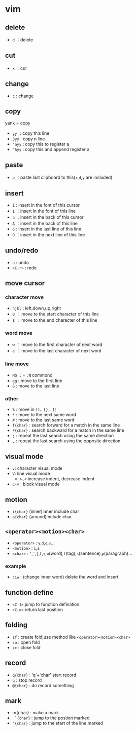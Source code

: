 # vim
## delete
- `d` ：delete
## cut
- `x` ：cut
## change
- `c` : change
## copy
 yank = copy
-  `yy` ：copy this line
-  `3yy` : copy n line
-  `"ayy` : copy this to register a
- `"Ayy` : copy this and append register a
## paste
- `p` ：paste last clipboard to this(`x`,`d`,`y` are included)
## insert
- `i` : insert in the font of this cursor
- `I` ：insert in the font of this line
- `a` ：insert in the back of this cursor
- `A` ：insert in the back of this line
- `o` : insert in the last line of this line
- `O` ：insert in the next line of this line

## undo/redo
- `u` : undo
- `<C-r>` : redo
## move cursor
### character move
- `hjkl` : left,down,up,right
- `0` ： move to the start character of this line
- `$` ： move to the end character of this line
### word move
- `w` ： move to the first character of next word
- `e` ： move to the last character of next word
### line move
- `NG` ：= `:N` commond
- `gg` : move to the first line
- `G` : move to the last line
### other
- `%` : move in `()，{}, []`
- `*` : move to the next same word
- `#` : move to the last same word
- `f{char}` : search forward for a match in the same line
- `F{char}` : search backward for a match in the same line
- `;` : repeat the last search using the same direction
- `,` : repeat the last search using the opposite direction

## visual mode
- `v`: character visual mode
- `V`: line visual mode
    - `>,<` increase indent, decrease indent
- `C-v` : block visual mode

## motion
- `i{char}` (inner)inner include char
- `a{char}` (around)include char

## `<operator><motion><char>`
- `<operator>` : `y`,`d`,`c`,`v`...
- `<motion>` : `i`,`a`
- `<char>` : `"`,`'`,`{`,`[`,`<`,`w`(word),`t`(tag),`s`(sentence),`p`(paragraph)...
### example
- `ciw` : (change inner word) delete the word and insert

## function define
- `<C-]>` jump to function defination
- `<C-o>` return last position

## folding
- `zf` : create fold,use method like `<operator><motion><char>`
- `zo` : open fold
- `zc` : close fold

## record
- `q{char}` : 'q'+'char' start record
- `q` : stop record
- `@{char}` : do record something

## mark
- m{char} : make a mark
- ``` `{char}``` : jump to the postion marked
- `'{char}` : jump to the start of the line marked
